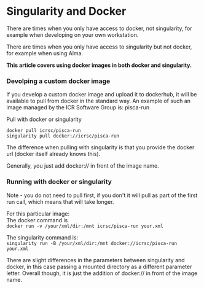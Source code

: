 # Singularity and Docker  

There are times when you only have access to docker, not singularity, for example when developing on your own workstation. 

There are times when you only have access to singularity but not docker, for example when using Alma.

**This article covers using docker images in both docker and singularity.**

### Devolping a custom docker image

If you develop a custom docker image and upload it to dockerhub, it will be available to pull from docker in the standard way. An example of such an image managed by the ICR Software Group is: pisca-run

Pull with docker or singularity
```
docker pull icrsc/pisca-run
singularity pull docker://icrsc/pisca-run
```

The difference when pulling with singularity is that you provide the docker url (docker itself already knows this).

Generally, you just add docker:// in front of the image name.

### Running with docker or singularity

Note - you do not need to pull first, if you don't it will pull as part of the first run call, which means that will take longer.

For this particular image:  
The docker command is  
```docker run -v /your/xml/dir:/mnt icrsc/pisca-run your.xml```  

The singularity command is:  
```singularity run -B /your/xml/dir:/mnt docker://icrsc/pisca-run your.xml```  

There are slight differences in the parameters between singularity and docker, in this case passing a mounted directory as a different parameter letter. Overall though, it is just the addition of  docker:// in front of the image name.

